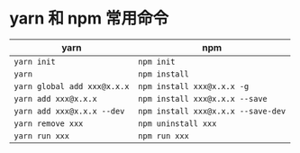 # yarn 和 npm 常用命令

| yarn                        | npm                             |
| --------------------------- | ------------------------------- |
|  `yarn init`                  | `npm init`                        |
|  `yarn`                       | `npm install`                     |
|  `yarn global add xxx@x.x.x`  | `npm install xxx@x.x.x -g`        |
|  `yarn add xxx@x.x.x`         | `npm install xxx@x.x.x --save`    |
|  `yarn add xxx@x.x.x --dev`   | `npm install xxx@x.x.x --save-dev`|
|  `yarn remove xxx`            | `npm uninstall xxx`               |
|  `yarn run xxx`               | `npm run xxx`                     |